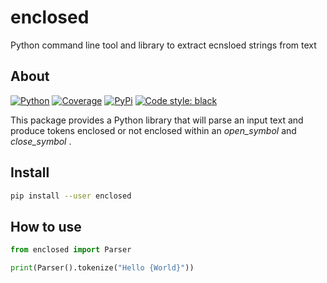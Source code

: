 # enclosed

Python command line tool and library to extract ecnsloed strings from text


## About

[![Python](https://img.shields.io/pypi/pyversions/enclosed)](#)
[![Coverage](https://img.shields.io/codecov/c/github/joaompinto/enclosed)](https://app.codecov.io/gh/joaompinto/enclosed)
[![PyPi](https://img.shields.io/pypi/v/enclosed.svg?style=flat-square)](https://pypi.python.org/pypi/openpipe)
[![Code style: black](https://img.shields.io/badge/code%20style-black-000000.svg?style=flat-square)](https://github.com/ambv/black)


This package provides a Python library that will parse an input text and produce tokens enclosed or not enclosed within an _open_symbol_ and _close_symbol_ .


## Install

```bash
pip install --user enclosed
```

## How to use
```python
from enclosed import Parser

print(Parser().tokenize("Hello {World}"))
```
